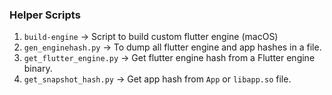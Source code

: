 ### Helper Scripts
1. `build-engine` -> Script to build custom flutter engine (macOS)
2. `gen_enginehash.py` -> To dump all flutter engine and app hashes in a file.
3. `get_flutter_engine.py` -> Get flutter engine hash from a Flutter engine binary.
4. `get_snapshot_hash.py` -> Get app hash from `App` or `libapp.so` file.